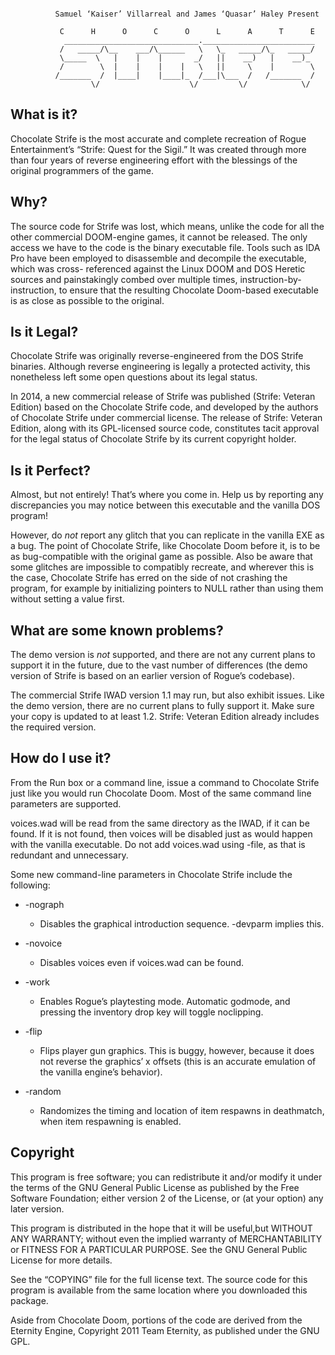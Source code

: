 ````````````````````````````````````````````````````````````````````````

          Samuel ‘Kaiser’ Villarreal and James ‘Quasar’ Haley Present

           C      H      O      C      O      L      A      T      E
            ______________________________._________________________
           /   _____/\__    ___/\______   \   \_   _____/\_   _____/
           \_____  \   |    |    |       _/   ||    __)   |    __)_
           /        \  |    |    |    |   \   ||     \    |        \
          /_______  /  |____|    |____|_  /___|\___  /   /_______  /
                  \/                    \/         \/            \/

````````````````````````````````````````````````````````````````````````

## What is it?

Chocolate Strife is the most accurate and complete recreation of Rogue
Entertainment’s “Strife: Quest for the Sigil.”  It was created through more
than four years of reverse engineering effort with the blessings of the
original programmers of the game.


## Why?

The source code for Strife was lost, which means, unlike the code for all the
other commercial DOOM-engine games, it cannot be released. The only access we
have to the code is the binary executable file. Tools such as IDA Pro have
been employed to disassemble and decompile the executable, which was cross-
referenced against the Linux DOOM and DOS Heretic sources and painstakingly
combed over multiple times, instruction-by-instruction, to ensure that the
resulting Chocolate Doom-based executable is as close as possible to the
original.


## Is it Legal?

Chocolate Strife was originally reverse-engineered from the DOS Strife
binaries. Although reverse engineering is legally a protected activity, this
nonetheless left some open questions about its legal status.

In 2014, a new commercial release of Strife was published (Strife: Veteran
Edition) based on the Chocolate Strife code, and developed by the authors of
Chocolate Strife under commercial license. The release of Strife: Veteran
Edition, along with its GPL-licensed source code, constitutes tacit approval
for the legal status of Chocolate Strife by its current copyright holder.


## Is it Perfect?

Almost, but not entirely! That’s where you come in. Help us by reporting any
discrepancies you may notice between this executable and the vanilla DOS
program!

However, do *not* report any glitch that you can replicate in the vanilla EXE
as a bug. The point of Chocolate Strife, like Chocolate Doom before it, is to
be as bug-compatible with the original game as possible. Also be aware that
some glitches are impossible to compatibly recreate, and wherever this is the
case, Chocolate Strife has erred on the side of not crashing the program,
for example by initializing pointers to NULL rather than using them without
setting a value first.


## What are some known problems?

The demo version is *not* supported, and there are not any current plans to
support it in the future, due to the vast number of differences (the demo
version of Strife is based on an earlier version of Rogue’s
codebase).

The commercial Strife IWAD version 1.1 may run, but also exhibit issues.  Like
the demo version, there are no current plans to fully support it.  Make sure
your copy is updated to at least 1.2.  Strife: Veteran Edition already
includes the required version.


## How do I use it?

From the Run box or a command line, issue a command to Chocolate Strife just
like you would run Chocolate Doom. Most of the same command line parameters
are supported.

voices.wad will be read from the same directory as the IWAD, if it can be
found. If it is not found, then voices will be disabled just as would happen
with the vanilla executable. Do not add voices.wad using -file, as that is
redundant and unnecessary.

Some new command-line parameters in Chocolate Strife include the following:

  - -nograph
    - Disables the graphical introduction sequence. -devparm implies this.

  - -novoice
    - Disables voices even if voices.wad can be found.

  - -work
    - Enables Rogue’s playtesting mode. Automatic godmode, and pressing the
      inventory drop key will toggle noclipping.

  - -flip
    - Flips player gun graphics. This is buggy, however, because it does not
      reverse the graphics’ x offsets (this is an accurate emulation of the
      vanilla engine’s behavior).

  - -random
    - Randomizes the timing and location of item respawns in deathmatch, when
      item respawning is enabled.


## Copyright

This program is free software; you can redistribute it and/or modify it under
the terms of the GNU General Public License as published by the Free Software
Foundation; either version 2 of the License, or (at your option) any later
version.

This program is distributed in the hope that it will be useful,but WITHOUT ANY
WARRANTY; without even the implied warranty of MERCHANTABILITY or FITNESS FOR
A PARTICULAR PURPOSE.  See the GNU General Public License for more details.

See the “COPYING” file for the full license text. The source code for this
program is available from the same location where you downloaded this package.

Aside from Chocolate Doom, portions of the code are derived from the Eternity
Engine, Copyright 2011 Team Eternity, as published under the GNU GPL.
